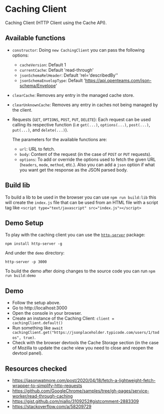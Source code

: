 # Caching Client

Caching Client (HTTP Client using the Cache API).

## Available functions

* `constructor`: Doing `new CachingClient` you can pass the following options:
    * `cacheVersion`: Default 1
    * `currentCache`: Default 'read-through'
    * `jsonSchemaRelHeader`: Default 'rel=\'describedBy\''
    * `jsonSchemaEnvelopType`: Default 'https://api.openteams.com/json-schema/Envelope'
* `clearCache`: Removes any entry in the managed cache store.
* `clearUnknownCache`: Removes any entry in caches not being managed by the client.
* Requests (`GET`, `OPTIONS`, `POST`, `PUT`, `DELETE`): Each request can be used calling its respective function (i.e `get(...)`, `options(...)`, `post(...)`, `put(...)`, and `delete(...)`).

    The parameters for the available functions are:
    * `url`: URL to fetch.
    * `body`: Content of the request (in the case of `POST` or `PUT` requests).
    * `options`: To add or override the options used to fetch the given URL (`headers`, `mode`, `method`, etc.). Also you can add a `json` option if what you want get the response as the JSON parsed body.

## Build lib

To build a lib to be used in the browser you can use `npm run build:lib` this will create the `index.js` file that can be used from an HTML file with a script tag like `<script type="text/javascript" src="index.js"></script>`

## Demo Setup
To play with the caching client you can use the [`http-server`](https://www.npmjs.com/package/http-server) package:

```
npm install http-server -g
```

And under the `demo` directory:

```
http-server -p 3000
```

To build the demo after doing changes to the source code you can run `npm run build:demo`

## Demo

* Follow the setup above.
* Go to http://localhost:3000
* Open the console in your browser.
* Create an instance of the Caching Client: `client = cachingClient.default()` 
* Run something like `await cachingClient.get("https://jsonplaceholder.typicode.com/users/1/todos", true)`.
* Check with the browser devtools the Cache Storage section (in the case of Mozilla to update the cache view you need to close and reopen the devtool panel).

## Resources checked

* https://jasonwatmore.com/post/2020/04/18/fetch-a-lightweight-fetch-wrapper-to-simplify-http-requests
* https://github.com/GoogleChrome/samples/tree/gh-pages/service-worker/read-through-caching
* https://gist.github.com/niallo/3109252#gistcomment-2883309
* https://stackoverflow.com/a/58209729
 

